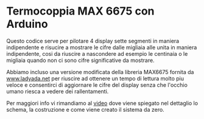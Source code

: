 # Termocoppia MAX 6675 con Arduino

Questo codice serve per pilotare 4 display sette segmenti in maniera indipendente
e risucire a mostrare le cifre dalle migliaia alle unita in maniera indipendente,
cosi da riuscire a nascondere ad esempio le centinaia o le migliaia quando non ci
sono cifre significative da mostrare.

Abbiamo incluso una versione modificata della libreria MAX6675 fornita da
www.ladyada.net per riuscire ad ottenere un tempo di lettura molto piu veloce e
consentirci di aggiornare le cifre del display senza che l'occhio umano riesca
a vedere dei rallentamenti.

Per maggiori info vi rimandiamo al [video](https://www.youtube.com/watch?v=f0Dx_aFPzb8) dove viene spiegato nel dettaglio lo 
schema, la costruzione e come viene creato il sistema da zero.

